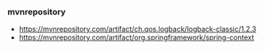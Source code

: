 ### **mvnrepository**

+ https://mvnrepository.com/artifact/ch.qos.logback/logback-classic/1.2.3
+ https://mvnrepository.com/artifact/org.springframework/spring-context